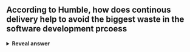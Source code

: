 ## According to Humble, how does continous delivery help to avoid the biggest waste in the software development prcoess
<details>
<summary><b>Reveal answer</b></summary>
So much easier to get new, experimental features into production
</details>
